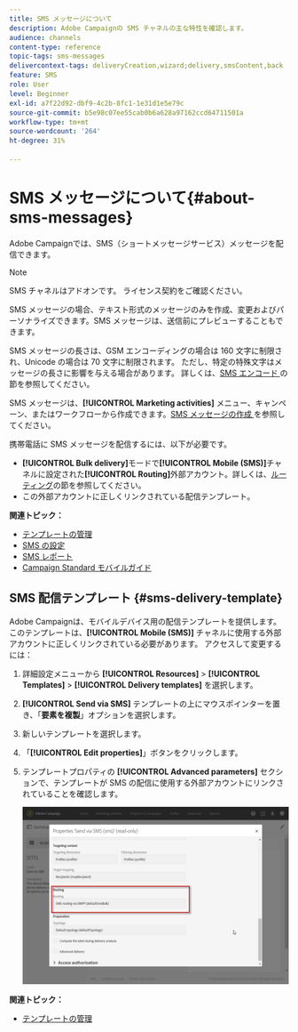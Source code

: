 ```yaml
---
title: SMS メッセージについて
description: Adobe Campaignの SMS チャネルの主な特性を確認します。
audience: channels
content-type: reference
topic-tags: sms-messages
delivercontext-tags: deliveryCreation,wizard;delivery,smsContent,back
feature: SMS
role: User
level: Beginner
exl-id: a7f22d92-dbf9-4c2b-8fc1-1e31d1e5e79c
source-git-commit: b5e98c07ee55cab0b6a628a97162ccd64711501a
workflow-type: tm+mt
source-wordcount: '264'
ht-degree: 31%

---
```


# SMS メッセージについて{#about-sms-messages}

Adobe Campaignでは、SMS（ショートメッセージサービス）メッセージを配信できます。

>[!NOTE]
>
>SMS チャネルはアドオンです。 ライセンス契約をご確認ください。

SMS メッセージの場合、テキスト形式のメッセージのみを作成、変更およびパーソナライズできます。SMS メッセージは、送信前にプレビューすることもできます。

SMS メッセージの長さは、GSM エンコーディングの場合は 160 文字に制限され、Unicode の場合は 70 文字に制限されます。 ただし、特定の特殊文字はメッセージの長さに影響を与える場合があります。 詳しくは、[SMS エンコード ](../../administration/using/configuring-sms-channel.md#sms-encoding--length-and-transliteration) の節を参照してください。

SMS メッセージは、**[!UICONTROL Marketing activities]** メニュー、キャンペーン、またはワークフローから作成できます。[SMS メッセージの作成 ](../../channels/using/creating-an-sms-message.md) を参照してください。

携帯電話に SMS メッセージを配信するには、以下が必要です。

* **[!UICONTROL Bulk delivery]**&#x200B;モードで&#x200B;**[!UICONTROL Mobile (SMS)]**&#x200B;チャネルに設定された&#x200B;**[!UICONTROL Routing]**&#x200B;外部アカウント。詳しくは、[ルーティング](../../administration/using/configuring-sms-channel.md#defining-an-sms-routing)の節を参照してください。
* この外部アカウントに正しくリンクされている配信テンプレート。

**関連トピック：**

* [テンプレートの管理](../../start/using/marketing-activity-templates.md)
* [SMS の設定](../../administration/using/configuring-sms-channel.md#defining-an-sms-routing)
* [SMS レポート](../../reporting/using/sms-report.md)
* [Campaign Standard モバイルガイド](../../channels/using/get-started-communication-channels.md)

## SMS 配信テンプレート {#sms-delivery-template}

Adobe Campaignは、モバイルデバイス用の配信テンプレートを提供します。 このテンプレートは、**[!UICONTROL Mobile (SMS)]** チャネルに使用する外部アカウントに正しくリンクされている必要があります。 アクセスして変更するには：

1. 詳細設定メニューから **[!UICONTROL Resources]** > **[!UICONTROL Templates]** > **[!UICONTROL Delivery templates]** を選択します。
1. **[!UICONTROL Send via SMS]** テンプレートの上にマウスポインターを置き、「**要素を複製**」オプションを選択します。
1. 新しいテンプレートを選択します。
1. 「**[!UICONTROL Edit properties]**」ボタンをクリックします。
1. テンプレートプロパティの **[!UICONTROL Advanced parameters]** セクションで、テンプレートが SMS の配信に使用する外部アカウントにリンクされていることを確認します。

   ![](assets/sms_template.png)

**関連トピック：**

* [テンプレートの管理](../../start/using/marketing-activity-templates.md)
